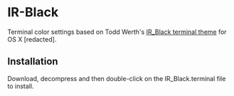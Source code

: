 # IR-Black

Terminal color settings based on Todd Werth's [IR_Black terminal theme][1] 
for OS X [redacted].

## Installation

Download, decompress and then double-click on the IR_Black.terminal file to
install.


[1]: http://blog.toddwerth.com/entries/show/6 
